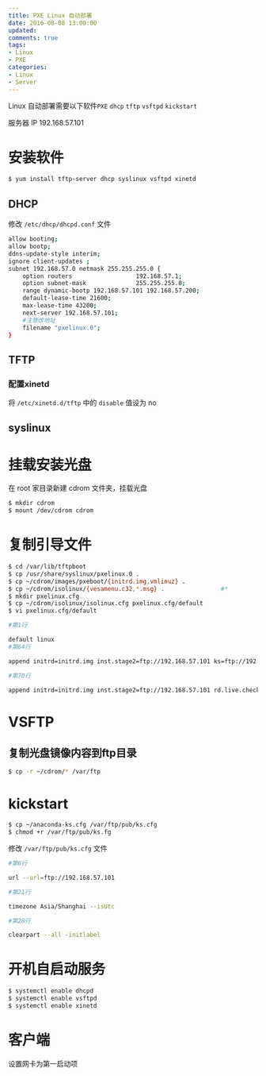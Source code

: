 ```yaml
---
title: PXE Linux 自动部署
date: 2016-08-08 13:00:00
updated:
comments: true
tags:
- Linux
- PXE
categories:
- Linux
- Server
---
```


Linux 自动部署需要以下软件`PXE` `dhcp` `tftp` `vsftpd` `kickstart`

<!--more-->

服务器 IP 192.168.57.101  

# 安装软件

```bash
$ yum install tftp-server dhcp syslinux vsftpd xinetd
```

## DHCP

修改 `/etc/dhcp/dhcpd.conf` 文件

```bash
allow booting;
allow bootp;
ddns-update-style interim;
ignore client-updates ;
subnet 192.168.57.0 netmask 255.255.255.0 {
    option routers                  192.168.57.1;
    option subnet-mask              255.255.255.0;
    range dynamic-bootp 192.168.57.101 192.168.57.200;
    default-lease-time 21600;
    max-lease-time 43200;
    next-server 192.168.57.101;
    #注意改地址
    filename "pxelinux.0";
}     
```

## TFTP

### 配置xinetd

将 `/etc/xinetd.d/tftp` 中的 `disable` 值设为 no

## syslinux

# 挂载安装光盘

在 root 家目录新建 cdrom 文件夹，挂载光盘

```bash
$ mkdir cdrom
$ mount /dev/cdrom cdrom
```

# 复制引导文件

```bash
$ cd /var/lib/tftpboot
$ cp /usr/share/syslinux/pxelinux.0 .
$ cp ~/cdrom/images/pxeboot/{initrd.img,vmlinuz} .
$ cp ~/cdrom/isolinux/{vesamenu.c32,*.msg} .                #*
$ mkdir pxelinux.cfg
$ cp ~/cdrom/isolinux/isolinux.cfg pxelinux.cfg/default
$ vi pxelinux.cfg/default

#第1行

default linux
#第64行

append initrd=initrd.img inst.stage2=ftp://192.168.57.101 ks=ftp://192.168.57.101/pub/ks.cfg quiet

#第70行

append initrd=initrd.img inst.stage2=ftp://192.168.57.101 rd.live.check ks=ftp://192.168.57.101/pub/ks.cfg quiet
```

# VSFTP

## 复制光盘镜像内容到ftp目录

```bash
$ cp -r ~/cdrom/* /var/ftp
```

# kickstart

```bash
$ cp ~/anaconda-ks.cfg /var/ftp/pub/ks.cfg
$ chmod +r /var/ftp/pub/ks.fg
```

修改 `/var/ftp/pub/ks.cfg` 文件

```bash
#第6行

url --url=ftp://192.168.57.101

#第21行

timezone Asia/Shanghai --isUtc

#第28行

clearpart --all -initlabel
```

# 开机自启动服务

```bash
$ systemctl enable dhcpd
$ systemctl enable vsftpd
$ systemctl enable xinetd
```

# 客户端

设置网卡为第一启动项
